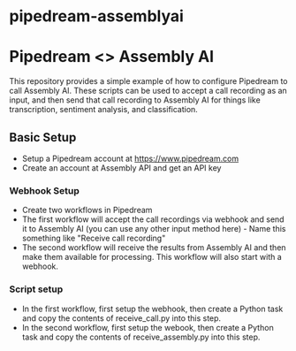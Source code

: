 # pipedream-assemblyai

# Pipedream <> Assembly AI
This repository provides a simple example of how to configure Pipedream to call Assembly AI. These scripts can be used to accept a call recording as an input, and then send that call recording to Assembly AI for things like transcription, sentiment analysis, and classification.

## Basic Setup
- Setup a Pipedream account at https://www.pipedream.com
- Create an account at Assembly API and get an API key

### Webhook Setup
- Create two workflows in Pipedream
- The first workflow will accept the call recordings via webhook and send it to Assembly AI (you can use any other input method here) - Name this something like "Receive call recording"
- The second workflow will receive the results from Assembly AI and then make them available for processing. This workflow will also start with a webhook.

### Script setup
- In the first workflow, first setup the webhook, then create a Python task and copy the contents of receive_call.py into this step.
- In the second workflow, first setup the webook, then create a Python task and copy the contents of receive_assembly.py into this step.

